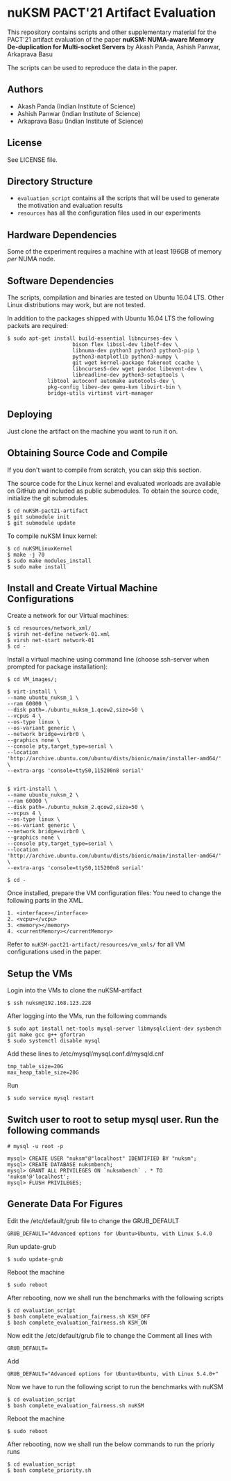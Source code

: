 nuKSM PACT'21 Artifact Evaluation
=====================================

This repository contains scripts and other supplementary material
for the PACT'21 artifact evaluation of the paper **nuKSM: NUMA-aware Memory 
De-duplication for Multi-socket Servers** by Akash Panda, Ashish Panwar, 
Arkaprava Basu

The scripts can be used to reproduce the data in the paper.

Authors
-------
 
 * Akash Panda (Indian Institute of Science)
 * Ashish Panwar (Indian Institute of Science)
 * Arkaprava Basu (Indian Institute of Science)


License
-------

See LICENSE file.


Directory Structure
-------------------

 * `evaluation_script` contains all the scripts that will be used to generate the motivation 
    and evaluation results
 * `resources` has all the configuration files used in our experiments


Hardware Dependencies
---------------------

Some of the experiment requires a machine with at least 196GB of memory  
*per* NUMA node.


Software Dependencies
---------------------

The scripts, compilation and binaries are tested on Ubuntu 16.04 LTS. Other 
Linux distributions may work, but are not tested.

In addition to the packages shipped with Ubuntu 16.04 LTS the following 
packets are required:

```
$ sudo apt-get install build-essential libncurses-dev \
                     bison flex libssl-dev libelf-dev \
                     libnuma-dev python3 python3 python3-pip \
                     python3-matplotlib python3-numpy \
                     git wget kernel-package fakeroot ccache \
                     libncurses5-dev wget pandoc libevent-dev \
                     libreadline-dev python3-setuptools \
             libtool autoconf automake autotools-dev \
             pkg-config libev-dev qemu-kvm libvirt-bin \
             bridge-utils virtinst virt-manager
```                       

Deploying
---------

Just clone the artifact on the machine you want to run it on.

Obtaining Source Code and Compile
---------------------------------

If you don't want to compile from scratch, you can skip this section.

The source code for the Linux kernel and evaluated worloads are available on 
GitHub and included as public submodules. To obtain the source code, initialize the git submodules.

```
$ cd nuKSM-pact21-artifact
$ git submodule init
$ git submodule update
```

To compile nuKSM linux kernel:
```
$ cd nuKSMLinuxKernel
$ make -j 70
$ sudo make modules_install
$ sudo make install 
```

Install and Create Virtual Machine Configurations
-------------------------------------------------

Create a network for our Virtual machines: 
```
$ cd resources/network_xml/
$ virsh net-define network-01.xml  
$ virsh net-start network-01
$ cd -
```

Install a virtual machine using command line (choose ssh-server when prompted for package installation):

```
$ cd VM_images/;
 
$ virt-install \
--name ubuntu_nuksm_1 \
--ram 60000 \
--disk path=./ubuntu_nuksm_1.qcow2,size=50 \
--vcpus 4 \
--os-type linux \
--os-variant generic \
--network bridge=virbr0 \
--graphics none \
--console pty,target_type=serial \
--location 'http://archive.ubuntu.com/ubuntu/dists/bionic/main/installer-amd64/' \
--extra-args 'console=ttyS0,115200n8 serial'


$ virt-install \
--name ubuntu_nuksm_2 \
--ram 60000 \
--disk path=./ubuntu_nuksm_2.qcow2,size=50 \
--vcpus 4 \
--os-type linux \
--os-variant generic \
--network bridge=virbr0 \
--graphics none \
--console pty,target_type=serial \
--location 'http://archive.ubuntu.com/ubuntu/dists/bionic/main/installer-amd64/' \
--extra-args 'console=ttyS0,115200n8 serial'

$ cd -
```
Once installed, prepare the VM configuration files:
You need to change the following parts in the XML.
```
1. <interface></interface>
2. <vcpu></vcpu>
3. <memory></memory>
4. <currentMemory></currentMemory>
```
Refer to `nuKSM-pact21-artifact/resources/vm_xmls/` for all VM configurations used in the paper.

Setup the VMs
-----------------
Login into the VMs to clone the nuKSM-artifact
```
$ ssh nuksm@192.168.123.228 
```

After logging into the VMs, run the following commands
```
$ sudo apt install net-tools mysql-server libmysqlclient-dev sysbench git make gcc g++ gfortran
$ sudo systemctl disable mysql

```

Add these lines to /etc/mysql/mysql.conf.d/mysqld.cnf
```
tmp_table_size=20G
max_heap_table_size=20G
```

Run
```
$ sudo service mysql restart
```

Switch user to root to setup mysql user. Run the following commands
-------------------------------------------------------------------
```
# mysql -u root -p

mysql> CREATE USER "nuksm"@"localhost" IDENTIFIED BY "nuksm";
mysql> CREATE DATABASE nuksmbench;
mysql> GRANT ALL PRIVILEGES ON `nuksmbench` . * TO 'nuksm'@'localhost';
mysql> FLUSH PRIVILEGES;
```

Generate Data For Figures
-------------------------
Edit the /etc/default/grub file to change the GRUB_DEFAULT
```
GRUB_DEFAULT="Advanced options for Ubuntu>Ubuntu, with Linux 5.4.0
```

Run update-grub
```
$ sudo update-grub
```

Reboot the machine
```
$ sudo reboot
```

After rebooting, now we shall run the benchmarks with the following scripts
```
$ cd evaluation_script
$ bash complete_evaluation_fairness.sh KSM_OFF 
$ bash complete_evaluation_fairness.sh KSM_ON
```

Now edit the /etc/default/grub file to change the 
Comment all lines with 
```
GRUB_DEFAULT=
```
Add 
```
GRUB_DEFAULT="Advanced options for Ubuntu>Ubuntu, with Linux 5.4.0+"
```

Now we have to run the following script to run the benchmarks with nuKSM
```
$ cd evaluation_script
$ bash complete_evaluation_fairness.sh nuKSM
```

Reboot the machine
```
$ sudo reboot
```

After rebooting, now we shall run the below commands to run the prioriy runs
```
$ cd evaluation_script
$ bash complete_priority.sh
```


